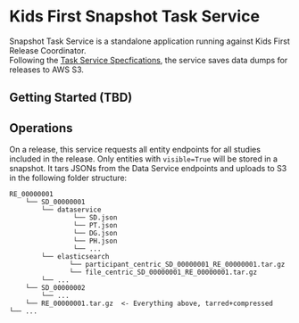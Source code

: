 # Kids First Snapshot Task Service
Snapshot Task Service is a standalone application running against Kids First Release Coordinator.  
Following the [Task Service Specfications][1], the service saves data dumps for releases to AWS S3.

## Getting Started (TBD)

## Operations
On a release, this service requests all entity endpoints for all studies included in the release.
Only entities with `visible=True` will be stored in a snapshot.
It tars JSONs from the Data Service endpoints and uploads to S3 in the following folder structure:
```
RE_00000001
    └── SD_00000001
        └── dataservice
                └── SD.json
                └── PT.json
                └── DG.json
                └── PH.json
                └── ...
        └── elasticsearch
               └── participant_centric_SD_00000001_RE_00000001.tar.gz
               └── file_centric_SD_00000001_RE_00000001.tar.gz
        └── ...
    └── SD_00000002
        └── ...
    └── RE_00000001.tar.gz  <- Everything above, tarred+compressed
└── ...
```

[1]: https://github.com/kids-first/kf-api-release-coordinator
